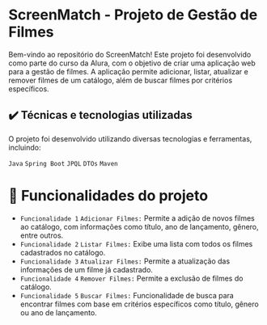 # ScreenMatch - Projeto de Gestão de Filmes 
Bem-vindo ao repositório do ScreenMatch! Este projeto foi desenvolvido como parte do curso da Alura, com o objetivo de criar uma aplicação web para a gestão de filmes. A aplicação permite adicionar, listar, atualizar e remover filmes de um catálogo, além de buscar filmes por critérios específicos.

## ✔️ Técnicas e tecnologias utilizadas
O projeto foi desenvolvido utilizando diversas tecnologias e ferramentas, incluindo:

``Java``
``Spring Boot``
``JPQL`` 
``DTOs`` 
``Maven``

# :hammer: Funcionalidades do projeto

- `Funcionalidade 1` `Adicionar Filmes:` Permite a adição de novos filmes ao catálogo, com informações como título, ano de lançamento, gênero, entre outros.
- `Funcionalidade 2` `Listar Filmes:` Exibe uma lista com todos os filmes cadastrados no catálogo.
- `Funcionalidade 3` `Atualizar Filmes:` Permite a atualização das informações de um filme já cadastrado.
- `Funcionalidade 4` `Remover Filmes:` Permite a exclusão de filmes do catálogo.
- `Funcionalidade 5`  `Buscar Filmes:` Funcionalidade de busca para encontrar filmes com base em critérios específicos como título, gênero ou ano de lançamento.
